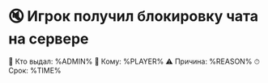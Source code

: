 🔇 Игрок получил блокировку чата на сервере
================
👤 Кто выдал: %ADMIN%
🐩 Кому: %PLAYER%
⚠ Причина: %REASON%
⏱ Срок: %TIME%
